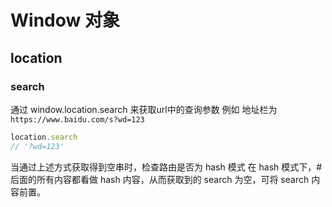 # Window 对象

## location

### search

通过 window.location.search 来获取url中的查询参数
例如
地址栏为`https://www.baidu.com/s?wd=123`

```js
location.search
// '?wd=123'
```

当通过上述方式获取得到空串时，检查路由是否为 hash 模式
在 hash 模式下，#后面的所有内容都看做 hash 内容，从而获取到的 search 为空，可将 search 内容前置。
